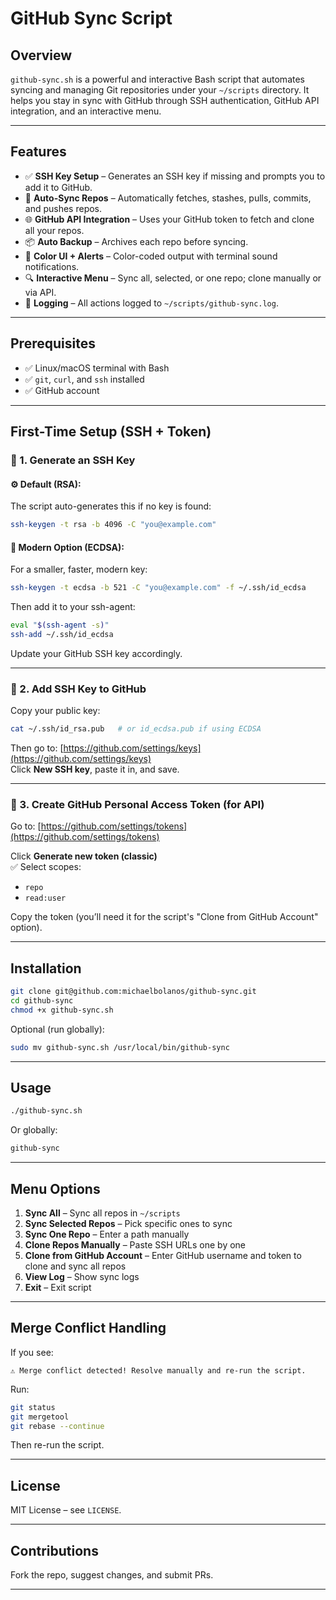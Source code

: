 # GitHub Sync Script

## Overview

`github-sync.sh` is a powerful and interactive Bash script that automates syncing and managing Git repositories under your `~/scripts` directory. It helps you stay in sync with GitHub through SSH authentication, GitHub API integration, and an interactive menu.

---

## Features

- ✅ **SSH Key Setup** – Generates an SSH key if missing and prompts you to add it to GitHub.
- 🔁 **Auto-Sync Repos** – Automatically fetches, stashes, pulls, commits, and pushes repos.
- 🌐 **GitHub API Integration** – Uses your GitHub token to fetch and clone all your repos.
- 📦 **Auto Backup** – Archives each repo before syncing.
- 🎨 **Color UI + Alerts** – Color-coded output with terminal sound notifications.
- 🔍 **Interactive Menu** – Sync all, selected, or one repo; clone manually or via API.
- 📜 **Logging** – All actions logged to `~/scripts/github-sync.log`.

---

## Prerequisites

- ✅ Linux/macOS terminal with Bash
- ✅ `git`, `curl`, and `ssh` installed
- ✅ GitHub account

---

## First-Time Setup (SSH + Token)

### 🔑 1. Generate an SSH Key

#### ⚙️ Default (RSA):
The script auto-generates this if no key is found:
```bash
ssh-keygen -t rsa -b 4096 -C "you@example.com"
```

#### 🔐 Modern Option (ECDSA):
For a smaller, faster, modern key:
```bash
ssh-keygen -t ecdsa -b 521 -C "you@example.com" -f ~/.ssh/id_ecdsa
```

Then add it to your ssh-agent:
```bash
eval "$(ssh-agent -s)"
ssh-add ~/.ssh/id_ecdsa
```

Update your GitHub SSH key accordingly.

---

### 🔗 2. Add SSH Key to GitHub

Copy your public key:
```bash
cat ~/.ssh/id_rsa.pub   # or id_ecdsa.pub if using ECDSA
```

Then go to: [https://github.com/settings/keys](https://github.com/settings/keys)  
Click **New SSH key**, paste it in, and save.

---

### 🔐 3. Create GitHub Personal Access Token (for API)

Go to: [https://github.com/settings/tokens](https://github.com/settings/tokens)

Click **Generate new token (classic)**  
✅ Select scopes:
- `repo`
- `read:user`

Copy the token (you’ll need it for the script's "Clone from GitHub Account" option).

---

## Installation

```bash
git clone git@github.com:michaelbolanos/github-sync.git
cd github-sync
chmod +x github-sync.sh
```

Optional (run globally):

```bash
sudo mv github-sync.sh /usr/local/bin/github-sync
```

---

## Usage

```bash
./github-sync.sh
```

Or globally:

```bash
github-sync
```

---

## Menu Options

1. **Sync All** – Sync all repos in `~/scripts`
2. **Sync Selected Repos** – Pick specific ones to sync
3. **Sync One Repo** – Enter a path manually
4. **Clone Repos Manually** – Paste SSH URLs one by one
5. **Clone from GitHub Account** – Enter GitHub username and token to clone and sync all repos
6. **View Log** – Show sync logs
7. **Exit** – Exit script

---

## Merge Conflict Handling

If you see:

```
⚠️ Merge conflict detected! Resolve manually and re-run the script.
```

Run:
```bash
git status
git mergetool
git rebase --continue
```

Then re-run the script.

---

## License

MIT License – see `LICENSE`.

---

## Contributions

Fork the repo, suggest changes, and submit PRs.

---
